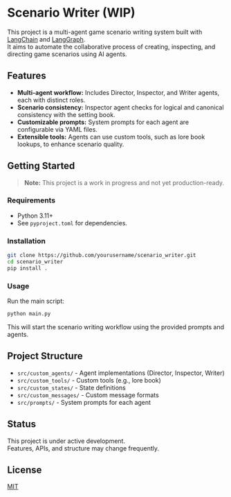 # Scenario Writer (WIP)

This project is a multi-agent game scenario writing system built with [LangChain](https://github.com/langchain-ai/langchain) and [LangGraph](https://github.com/langchain-ai/langgraph).  
It aims to automate the collaborative process of creating, inspecting, and directing game scenarios using AI agents.

## Features

- **Multi-agent workflow:** Includes Director, Inspector, and Writer agents, each with distinct roles.
- **Scenario consistency:** Inspector agent checks for logical and canonical consistency with the setting book.
- **Customizable prompts:** System prompts for each agent are configurable via YAML files.
- **Extensible tools:** Agents can use custom tools, such as lore book lookups, to enhance scenario quality.

## Getting Started

> **Note:** This project is a work in progress and not yet production-ready.

### Requirements

- Python 3.11+
- See `pyproject.toml` for dependencies.

### Installation

```bash
git clone https://github.com/yourusername/scenario_writer.git
cd scenario_writer
pip install .
```

### Usage

Run the main script:

```bash
python main.py
```

This will start the scenario writing workflow using the provided prompts and agents.

## Project Structure

- `src/custom_agents/` - Agent implementations (Director, Inspector, Writer)
- `src/custom_tools/` - Custom tools (e.g., lore book)
- `src/custom_states/` - State definitions
- `src/custom_messages/` - Custom message formats
- `src/prompts/` - System prompts for each agent

## Status

This project is under active development.  
Features, APIs, and structure may change frequently.

## License

[MIT](LICENSE)
